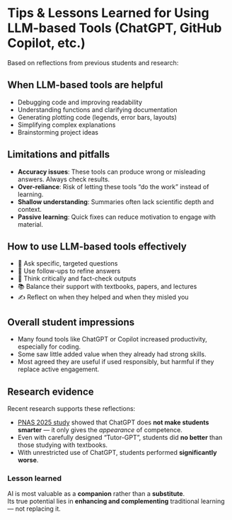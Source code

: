 # Tips & Lessons Learned for Using LLM-based Tools (ChatGPT, GitHub Copilot, etc.)

Based on reflections from previous students and research:

## When LLM-based tools are helpful
- Debugging code and improving readability  
- Understanding functions and clarifying documentation  
- Generating plotting code (legends, error bars, layouts)  
- Simplifying complex explanations  
- Brainstorming project ideas  

## Limitations and pitfalls
- **Accuracy issues**: These tools can produce wrong or misleading answers. Always check results.  
- **Over-reliance**: Risk of letting these tools  “do the work” instead of learning.  
- **Shallow understanding**: Summaries often lack scientific depth and context.  
- **Passive learning**: Quick fixes can reduce motivation to engage with material.  

## How to use LLM-based tools effectively
- 🎯 Ask specific, targeted questions  
- 🔁 Use follow-ups to refine answers  
- 🧠 Think critically and fact-check outputs  
- 📚 Balance their support with textbooks, papers, and lectures  
- ✍️ Reflect on when they helped and when they misled you  

## Overall student impressions
- Many found tools like ChatGPT or Copilot increased productivity, especially for coding.  
- Some saw little added value when they already had strong skills.  
- Most agreed they are useful if used responsibly, but harmful if they replace active engagement.  

## Research evidence
Recent research supports these reflections:  

- [PNAS 2025 study](https://www.pnas.org/doi/10.1073/pnas.2422633122) showed that ChatGPT does **not make students smarter** — it only gives the *appearance* of competence.  
- Even with carefully designed “Tutor-GPT”, students did **no better** than those studying with textbooks.  
- With unrestricted use of ChatGPT, students performed **significantly worse**.  

### Lesson learned
AI is most valuable as a **companion** rather than a **substitute**.  
Its true potential lies in **enhancing and complementing** traditional learning — not replacing it.
